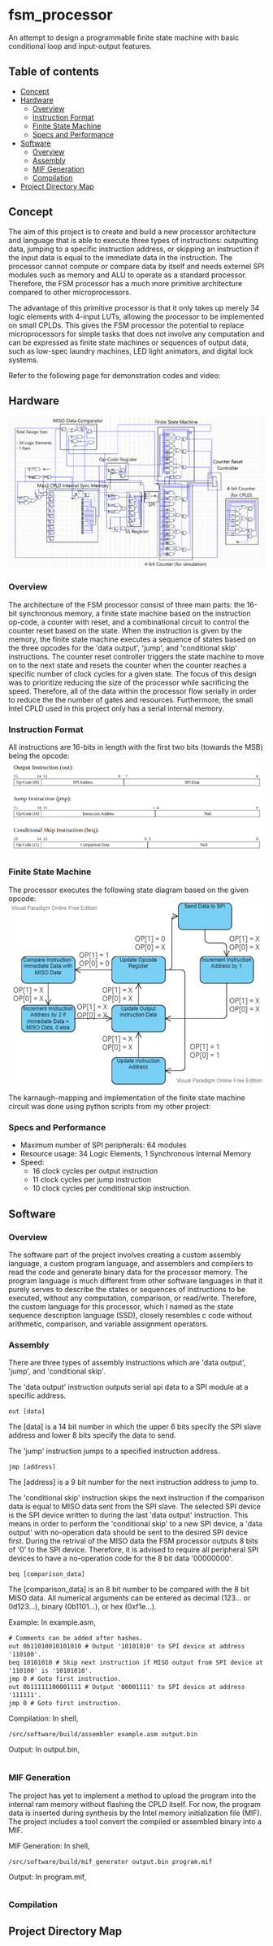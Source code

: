 # fsm_processor
An attempt to design a programmable finite state machine with basic conditional loop and input-output features.

## Table of contents
- [Concept](#Concept)
- [Hardware](#Hardware)
  - [Overview](#Overview1)
  - [Instruction Format](#Instruction_Format)
  - [Finite State Machine](#Finite_State_Machine)
  - [Specs and Performance](#Specs_and_Performance)
- [Software](#Software)
  - [Overview](#Overview2)
  - [Assembly](#Assembly)
  - [MIF Generation](#MIF_Generation)
  - [Compilation](#Compilation)
- [Project Directory Map](#Project_Directory_Map)


## Concept <a name="Concept"></a>
The aim of this project is to create and build a new processor architecture and language that is able to execute three types of instructions: outputting data, jumping to a specific instruction address, or skipping an instruction if the input data is equal to the immediate data in the instruction. The processor cannot compute or compare data by itself and needs externel SPI modules such as memory and ALU to operate as a standard processor. Therefore, the FSM processor has a much more primitive architecture compared to other microprocessors. 

The advantage of this primitive processor is that it only takes up merely 34 logic elements with 4-input LUTs, allowing the processor to be implemented on small CPLDs. This gives the FSM processor the potential to replace microprocessors for simple tasks that does not involve any computation and can be expressed as finite state machines or sequences of output data, such as low-spec laundry machines, LED light animators, and digital lock systems.

Refer to the following page for demonstration codes and video:

## Hardware <a name="Hardware"></a>

![Annotated_Circuit](/circuit/Annotated_Circuit.png "Annotated_Circuit")

### Overview <a name="Overview1"></a>
The architecture of the FSM processor consist of three main parts: the 16-bit synchronous memory, a finite state machine based on the instruction op-code, a counter with reset, and a combinational circuit to control the counter reset based on the state. When the instruction is given by the memory, the finite state machine executes a sequence of states based on the three opcodes for the 'data output', 'jump', and 'conditional skip' instructions. The counter reset controller triggers the state machine to move on to the next state and resets the counter when the counter reaches a specific number of clock cycles for a given state. The focus of this design was to prioritize reducing the size of the processor while sacrificing the speed. Therefore, all of the data within the processor flow serially in order to reduce the the number of gates and resources. Furthermore, the small Intel CPLD used in this project only has a serial internal memory.

### Instruction Format <a name="Instruction_Format"></a>
All instructions are 16-bits in length with the first two bits (towards the MSB) being the opcode:
![Instructions](/pictures/Instructions.png "Instructions")

### Finite State Machine <a name="Finite_State_Machine"></a>
The processor executes the following state diagram based on the given opcode:
![State_Diagram](/pictures/State_Diagram.jpg "State_Diagram")

The karnaugh-mapping and implementation of the finite state machine circuit was done using python scripts from my other project:

### Specs and Performance <a name="Specs_and_Performance"></a>
* Maximum number of SPI peripherals: 64 modules
* Resource usage: 34 Logic Elements, 1 Synchronous Internal Memory
* Speed: 
  * 16 clock cycles per output instruction
  * 11 clock cycles per jump instruction
  * 10 clock cycles per conditional skip instruction.

## Software <a name="Software"></a>

### Overview <a name="Overview2"></a>
The software part of the project involves creating a custom assembly language, a custom program language, and assemblers and compilers to read the code and generate binary data for the processor memory. The program language is much different from other software languages in that it purely serves to describe the states or sequences of instructions to be executed, without any computation, comparison, or read/write. Therefore, the custom language for this processor, which I named as the state sequence description language (SSD), closely resembles c code without arithmetic, comparison, and variable assignment operators. 

### Assembly <a name="Assembly"></a>
There are three types of assembly instructions which are 'data output', 'jump', and 'conditional skip'.

The 'data output' instruction outputs serial spi data to a SPI module at a specific address. 
```
out [data]
```
The [data] is a 14 bit number in which the upper 6 bits specify the SPI slave address and lower 8 bits specify the data to send. 

The 'jump' instruction jumps to a specified instruction address. 
```
jmp [address]
```
The [address] is a 9 bit number for the next instruction address to jump to. 

The 'conditional skip' instruction skips the next instruction if the comparison data is equal to MISO data sent from the SPI slave. The selected SPI device is the SPI device written to during the last 'data output' instruction. This means in order to perform the 'conditional skip' to a new SPI device, a 'data output' with no-operation data should be sent to the desired SPI device first. During the retrival of the MISO data the FSM processor outputs 8 bits of '0' to the SPI device. Therefore, it is advised to require all peripheral SPI devices to have a no-operation code for the 8 bit data '00000000'.
```
beq [comparison_data]
```
The [comparison_data] is an 8 bit number to be compared with the 8 bit MISO data. 
All numerical arguments can be entered as decimal (123... or 0d123...), binary (0b1101...), or hex (0xf1e...).

Example: 
In example.asm,
```
# Comments can be added after hashes.
out 0b11010010101010 # Output '10101010' to SPI device at address '110100'.
beq 10101010 # Skip next instruction if MISO output from SPI device at '110100' is '10101010'.
jmp 0 # Goto first instruction.
out 0b11111100001111 # Output '00001111' to SPI device at address '111111'.
jmp 0 # Goto first instruction.
```
Compilation: 
In shell,
```
/src/software/build/assembler example.asm output.bin
```
Output:
In output.bin,
```

```

### MIF Generation <a name="MIF_Generation"></a>
The project has yet to implement a method to upload the program into the internal ram memory without flashing the CPLD itself. For now, the program data is inserted during synthesis by the Intel memory initialization file (MIF). The project includes a tool convert the compiled or assembled binary into a MIF.

MIF Generation:
In shell,
```
/src/software/build/mif_generator output.bin program.mif
```

Output:
In program.mif,
```

```

### Compilation <a name="Compilation"></a>



## Project Directory Map <a name="Project_Directory_Map"></a>
